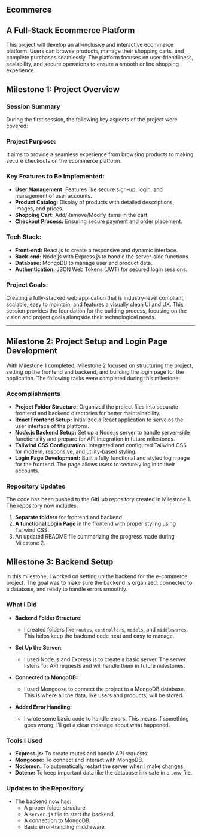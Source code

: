 ## Ecommerce

## A Full-Stack Ecommerce Platform

This project will develop an all-inclusive and interactive ecommerce platform. Users can browse products, manage their shopping carts, and complete purchases seamlessly. The platform focuses on user-friendliness, scalability, and secure operations to ensure a smooth online shopping experience.

## Milestone 1: Project Overview

### Session Summary

During the first session, the following key aspects of the project were covered:

### Project Purpose:

It aims to provide a seamless experience from browsing products to making secure checkouts on the ecommerce platform.

### Key Features to Be Implemented:

- **User Management:** Features like secure sign-up, login, and management of user accounts.
- **Product Catalog:** Display of products with detailed descriptions, images, and prices.
- **Shopping Cart:** Add/Remove/Modify items in the cart.
- **Checkout Process:** Ensuring secure payment and order placement.

### Tech Stack:

- **Front-end:** React.js to create a responsive and dynamic interface.
- **Back-end:** Node.js with Express.js to handle the server-side functions.
- **Database:** MongoDB to manage user and product data.
- **Authentication:** JSON Web Tokens (JWT) for secured login sessions.

### Project Goals:

Creating a fully-stacked web application that is industry-level compliant, scalable, easy to maintain, and features a visually clean UI and UX. This session provides the foundation for the building process, focusing on the vision and project goals alongside their technological needs.

---

## Milestone 2: Project Setup and Login Page Development

With Milestone 1 completed, Milestone 2 focused on structuring the project, setting up the frontend and backend, and building the login page for the application. The following tasks were completed during this milestone:

### Accomplishments 

- **Project Folder Structure:** Organized the project files into separate frontend and backend directories for better maintainability.
- **React Frontend Setup:** Initialized a React application to serve as the user interface of the platform.
- **Node.js Backend Setup:** Set up a Node.js server to handle server-side functionality and prepare for API integration in future milestones.
- **Tailwind CSS Configuration:** Integrated and configured Tailwind CSS for modern, responsive, and utility-based styling.
- **Login Page Development:** Built a fully functional and styled login page for the frontend. The page allows users to securely log in to their accounts.

### Repository Updates

The code has been pushed to the GitHub repository created in Milestone 1. The repository now includes:

1. **Separate folders** for frontend and backend.
2. **A functional Login Page** in the frontend with proper styling using Tailwind CSS.
3. An updated README file summarizing the progress made during Milestone 2.



## Milestone 3: Backend Setup  

In this milestone, I worked on setting up the backend for the e-commerce project. The goal was to make sure the backend is organized, connected to a database, and ready to handle errors smoothly.  

### What I Did  

- **Backend Folder Structure:**  
  - I created folders like `routes`, `controllers`, `models`, and `middlewares`. This helps keep the backend code neat and easy to manage.  

- **Set Up the Server:**  
  - I used Node.js and Express.js to create a basic server. The server listens for API requests and will handle them in future milestones.  

- **Connected to MongoDB:**  
  - I used Mongoose to connect the project to a MongoDB database. This is where all the data, like users and products, will be stored.  

- **Added Error Handling:**  
  - I wrote some basic code to handle errors. This means if something goes wrong, I’ll get a clear message about what happened.  

### Tools I Used  

- **Express.js:** To create routes and handle API requests.  
- **Mongoose:** To connect and interact with MongoDB.  
- **Nodemon:** To automatically restart the server when I make changes.  
- **Dotenv:** To keep important data like the database link safe in a `.env` file.  

### Updates to the Repository  

- The backend now has:  
  - A proper folder structure.  
  - A `server.js` file to start the backend.  
  - A connection to MongoDB.  
  - Basic error-handling middleware.  



